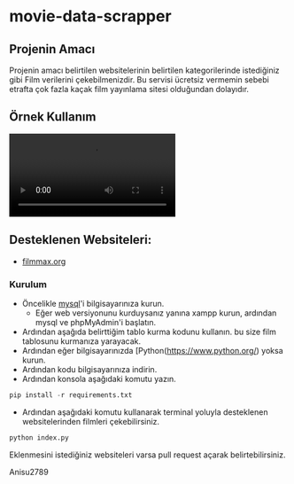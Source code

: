 # movie-data-scrapper

## Projenin Amacı
Projenin amacı belirtilen websitelerinin belirtilen kategorilerinde istediğiniz gibi Film verilerini çekebilmenizdir.
Bu servisi ücretsiz vermemin sebebi etrafta çok fazla kaçak film yayınlama sitesi olduğundan dolayıdır.

## Örnek Kullanım
<video src="examples/Windows PowerShell 2023-07-20 03-24-49.mp4"></video>

## Desteklenen Websiteleri:
- [filmmax.org](https://filmmax.org)

### Kurulum
- Öncelikle [mysql](https://dev.mysql.com/downloads/mysql/)'i bilgisayarınıza kurun.
   - Eğer web versiyonunu kurduysanız yanına xampp kurun, ardından mysql ve phpMyAdmin'i başlatın.
- Ardından aşağıda belirttiğim tablo kurma kodunu kullanın. bu size film tablosunu kurmanıza yarayacak.
- Ardından eğer bilgisayarınızda [Python(https://www.python.org/) yoksa kurun.
- Ardından kodu bilgisayarınıza indirin.
- Ardından konsola aşağıdaki komutu yazın.
```python
pip install -r requirements.txt
```
- Ardından aşağıdaki komutu kullanarak terminal yoluyla desteklenen websitelerinden filmleri çekebilirsiniz.
```python
python index.py
```

Eklenmesini istediğiniz websiteleri varsa pull request açarak belirtebilirsiniz.

Anisu2789
